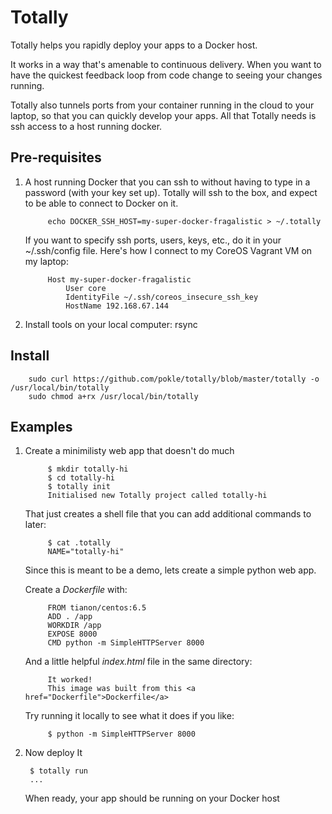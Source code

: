 Totally
=======

Totally helps you rapidly deploy your apps to a Docker host. 

It works in a way that's amenable to continuous delivery. When you want to have the quickest feedback loop from code change to seeing your changes running. 

Totally also tunnels ports from your container running in the cloud to your laptop, so that you can quickly develop your apps. All that Totally needs is ssh access to a host running docker.

Pre-requisites
--------------
1. A host running Docker that you can ssh to without having to type in a password (with your key set up). Totally will ssh to the box, and expect to be able to connect to Docker on it.

			echo DOCKER_SSH_HOST=my-super-docker-fragalistic > ~/.totally

	If you want to specify ssh ports, users, keys, etc., do it in your ~/.ssh/config file. Here's how I connect to my CoreOS Vagrant VM on my laptop:

			Host my-super-docker-fragalistic
				User core
				IdentityFile ~/.ssh/coreos_insecure_ssh_key
				HostName 192.168.67.144

2. Install tools on your local computer: rsync

Install
-------

		sudo curl https://github.com/pokle/totally/blob/master/totally -o /usr/local/bin/totally
		sudo chmod a+rx /usr/local/bin/totally

Examples
--------

1. Create a minimilisty web app that doesn't do much

			$ mkdir totally-hi
			$ cd totally-hi
			$ totally init
			Initialised new Totally project called totally-hi
	
	That just creates a shell file that you can add additional commands to later:

			$ cat .totally 
			NAME="totally-hi"

	Since this is meant to be a demo, lets create a simple python web app.

	Create a _Dockerfile_ with:

			FROM tianon/centos:6.5
			ADD . /app
			WORKDIR /app
			EXPOSE 8000
			CMD python -m SimpleHTTPServer 8000

	And a little helpful _index.html_ file in the same directory:

			It worked!
			This image was built from this <a href="Dockerfile">Dockerfile</a>

	Try running it locally to see what it does if you like:

			$ python -m SimpleHTTPServer 8000

2. Now deploy It

		$ totally run
		...

	When ready, your app should be running on your Docker host

